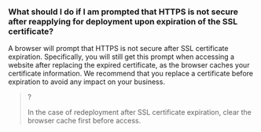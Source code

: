 ### What should I do if I am prompted that HTTPS is not secure after reapplying for deployment upon expiration of the SSL certificate?

A browser will prompt that HTTPS is not secure after SSL certificate expiration. Specifically, you will still get this prompt when accessing a website after replacing the expired certificate, as the browser caches your certificate information. We recommend that you replace a certificate before expiration to avoid any impact on your business.

>?
> 
> In the case of redeployment after SSL certificate expiration, clear the browser cache first before access.
> 
